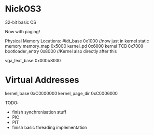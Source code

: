 # NickOS3
32-bit basic OS

Now with paging!

Physical Memory Locations:
#idt_base           0x1000 //now just in kernel static memory
memory_map          0x5000 
kernel_pd           0x6000
kernel TCB          0x7000
bootloader_entry    0x8000 //Kernel also directly after this

vga_text_base       0x000b8000

# Virtual Addresses
kernel_base         0xC0000000
kernel_page_dir     0xC0006000


TODO:
* finish synchronisation stuff
* PIC
* PIT
* finish basic threading implementation
